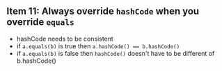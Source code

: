 ## Item 11: Always override `hashCode` when you override `equals`

- hashCode needs to be consistent
- if `a.equals(b)` is true then `a.hashCode() == b.hashCode()`
- if `a.equals(b)` is false then `hashCode()` doesn't have to be different of b.hashCode()